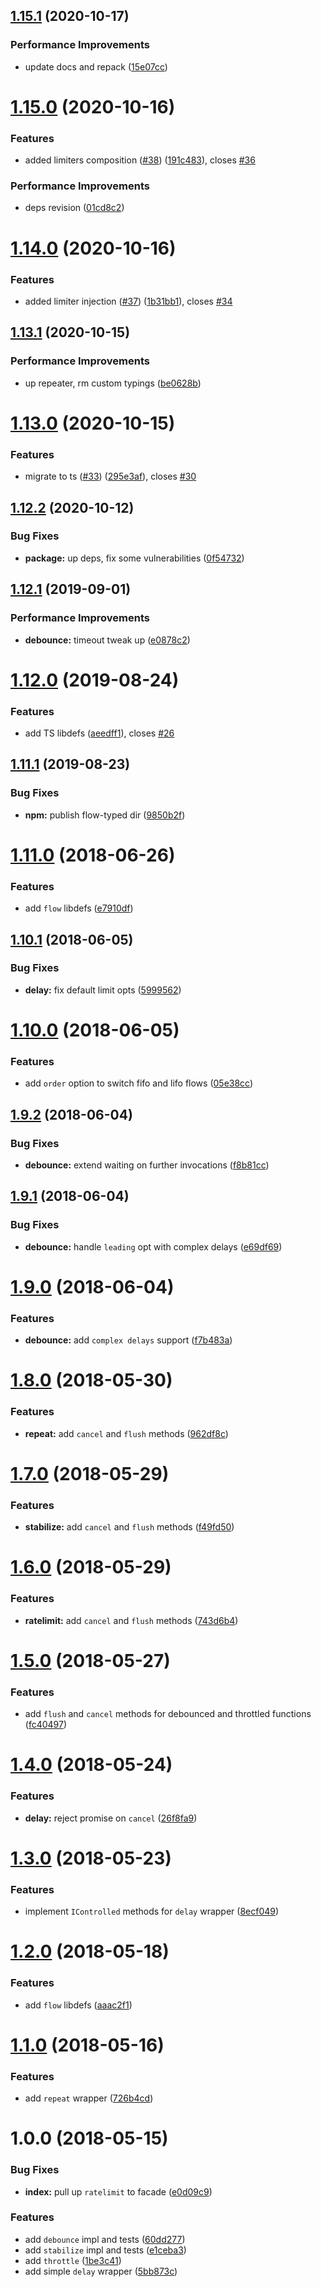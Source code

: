 ## [1.15.1](https://github.com/antongolub/push-it-to-the-limit/compare/v1.15.0...v1.15.1) (2020-10-17)


### Performance Improvements

* update docs and repack ([15e07cc](https://github.com/antongolub/push-it-to-the-limit/commit/15e07cc505822838d93f89b3a66bb3155bdbca94))

# [1.15.0](https://github.com/antongolub/push-it-to-the-limit/compare/v1.14.0...v1.15.0) (2020-10-16)


### Features

* added limiters composition ([#38](https://github.com/antongolub/push-it-to-the-limit/issues/38)) ([191c483](https://github.com/antongolub/push-it-to-the-limit/commit/191c4833e6a045d02756704123a42e775b91d8cf)), closes [#36](https://github.com/antongolub/push-it-to-the-limit/issues/36)


### Performance Improvements

* deps revision ([01cd8c2](https://github.com/antongolub/push-it-to-the-limit/commit/01cd8c28351ba62af373bebb5023f6449a015d5a))

# [1.14.0](https://github.com/antongolub/push-it-to-the-limit/compare/v1.13.1...v1.14.0) (2020-10-16)


### Features

* added limiter injection ([#37](https://github.com/antongolub/push-it-to-the-limit/issues/37)) ([1b31bb1](https://github.com/antongolub/push-it-to-the-limit/commit/1b31bb10ffa627fd161036ca25962a32a187eb43)), closes [#34](https://github.com/antongolub/push-it-to-the-limit/issues/34)

## [1.13.1](https://github.com/antongolub/push-it-to-the-limit/compare/v1.13.0...v1.13.1) (2020-10-15)


### Performance Improvements

* up repeater, rm custom typings ([be0628b](https://github.com/antongolub/push-it-to-the-limit/commit/be0628b4252f7a259a555f4c66eaa8276a798b6e))

# [1.13.0](https://github.com/antongolub/push-it-to-the-limit/compare/v1.12.2...v1.13.0) (2020-10-15)


### Features

* migrate to ts ([#33](https://github.com/antongolub/push-it-to-the-limit/issues/33)) ([295e3af](https://github.com/antongolub/push-it-to-the-limit/commit/295e3af3d2bb4748481b21a3fc321649a8f57eff)), closes [#30](https://github.com/antongolub/push-it-to-the-limit/issues/30)

## [1.12.2](https://github.com/antongolub/push-it-to-the-limit/compare/v1.12.1...v1.12.2) (2020-10-12)


### Bug Fixes

* **package:** up deps, fix some vulnerabilities ([0f54732](https://github.com/antongolub/push-it-to-the-limit/commit/0f54732663f0a45e98a93a237b3bc73547579773))

## [1.12.1](https://github.com/antongolub/push-it-to-the-limit/compare/v1.12.0...v1.12.1) (2019-09-01)


### Performance Improvements

* **debounce:**  timeout tweak up ([e0878c2](https://github.com/antongolub/push-it-to-the-limit/commit/e0878c2))

# [1.12.0](https://github.com/antongolub/push-it-to-the-limit/compare/v1.11.1...v1.12.0) (2019-08-24)


### Features

* add TS libdefs ([aeedff1](https://github.com/antongolub/push-it-to-the-limit/commit/aeedff1)), closes [#26](https://github.com/antongolub/push-it-to-the-limit/issues/26)

## [1.11.1](https://github.com/antongolub/push-it-to-the-limit/compare/v1.11.0...v1.11.1) (2019-08-23)


### Bug Fixes

* **npm:** publish flow-typed dir ([9850b2f](https://github.com/antongolub/push-it-to-the-limit/commit/9850b2f))

# [1.11.0](https://github.com/antongolub/push-it-to-the-limit/compare/v1.10.1...v1.11.0) (2018-06-26)


### Features

* add `flow` libdefs ([e7910df](https://github.com/antongolub/push-it-to-the-limit/commit/e7910df))

<a name="1.10.1"></a>
## [1.10.1](https://github.com/antongolub/push-it-to-the-limit/compare/v1.10.0...v1.10.1) (2018-06-05)


### Bug Fixes

* **delay:** fix default limit opts ([5999562](https://github.com/antongolub/push-it-to-the-limit/commit/5999562))

<a name="1.10.0"></a>
# [1.10.0](https://github.com/antongolub/push-it-to-the-limit/compare/v1.9.2...v1.10.0) (2018-06-05)


### Features

* add `order` option to switch fifo and lifo flows ([05e38cc](https://github.com/antongolub/push-it-to-the-limit/commit/05e38cc))

<a name="1.9.2"></a>
## [1.9.2](https://github.com/antongolub/push-it-to-the-limit/compare/v1.9.1...v1.9.2) (2018-06-04)


### Bug Fixes

* **debounce:** extend waiting on further invocations ([f8b81cc](https://github.com/antongolub/push-it-to-the-limit/commit/f8b81cc))

<a name="1.9.1"></a>
## [1.9.1](https://github.com/antongolub/push-it-to-the-limit/compare/v1.9.0...v1.9.1) (2018-06-04)


### Bug Fixes

* **debounce:** handle `leading` opt with complex delays ([e69df69](https://github.com/antongolub/push-it-to-the-limit/commit/e69df69))

<a name="1.9.0"></a>
# [1.9.0](https://github.com/antongolub/push-it-to-the-limit/compare/v1.8.0...v1.9.0) (2018-06-04)


### Features

* **debounce:** add `complex delays` support ([f7b483a](https://github.com/antongolub/push-it-to-the-limit/commit/f7b483a))

<a name="1.8.0"></a>
# [1.8.0](https://github.com/antongolub/push-it-to-the-limit/compare/v1.7.0...v1.8.0) (2018-05-30)


### Features

* **repeat:** add `cancel` and `flush` methods ([962df8c](https://github.com/antongolub/push-it-to-the-limit/commit/962df8c))

<a name="1.7.0"></a>
# [1.7.0](https://github.com/antongolub/push-it-to-the-limit/compare/v1.6.0...v1.7.0) (2018-05-29)


### Features

* **stabilize:** add `cancel` and `flush` methods ([f49fd50](https://github.com/antongolub/push-it-to-the-limit/commit/f49fd50))

<a name="1.6.0"></a>
# [1.6.0](https://github.com/antongolub/push-it-to-the-limit/compare/v1.5.0...v1.6.0) (2018-05-29)


### Features

* **ratelimit:** add `cancel` and `flush` methods ([743d6b4](https://github.com/antongolub/push-it-to-the-limit/commit/743d6b4))

<a name="1.5.0"></a>
# [1.5.0](https://github.com/antongolub/push-it-to-the-limit/compare/v1.4.0...v1.5.0) (2018-05-27)


### Features

* add `flush` and `cancel` methods for debounced and throttled functions ([fc40497](https://github.com/antongolub/push-it-to-the-limit/commit/fc40497))

<a name="1.4.0"></a>
# [1.4.0](https://github.com/antongolub/push-it-to-the-limit/compare/v1.3.0...v1.4.0) (2018-05-24)


### Features

* **delay:** reject promise on `cancel` ([26f8fa9](https://github.com/antongolub/push-it-to-the-limit/commit/26f8fa9))

<a name="1.3.0"></a>
# [1.3.0](https://github.com/antongolub/push-it-to-the-limit/compare/v1.2.0...v1.3.0) (2018-05-23)


### Features

* implement `IControlled` methods for `delay` wrapper ([8ecf049](https://github.com/antongolub/push-it-to-the-limit/commit/8ecf049))

<a name="1.2.0"></a>
# [1.2.0](https://github.com/antongolub/push-it-to-the-limit/compare/v1.1.0...v1.2.0) (2018-05-18)


### Features

* add `flow` libdefs ([aaac2f1](https://github.com/antongolub/push-it-to-the-limit/commit/aaac2f1))

<a name="1.1.0"></a>
# [1.1.0](https://github.com/antongolub/push-it-to-the-limit/compare/v1.0.0...v1.1.0) (2018-05-16)


### Features

* add `repeat` wrapper ([726b4cd](https://github.com/antongolub/push-it-to-the-limit/commit/726b4cd))

<a name="1.0.0"></a>
# 1.0.0 (2018-05-15)


### Bug Fixes

* **index:** pull up `ratelimit` to facade ([e0d09c9](https://github.com/antongolub/push-it-to-the-limit/commit/e0d09c9))


### Features

* add `debounce` impl and tests ([60dd277](https://github.com/antongolub/push-it-to-the-limit/commit/60dd277))
* add `stabilize` impl and tests ([e1ceba3](https://github.com/antongolub/push-it-to-the-limit/commit/e1ceba3))
* add `throttle` ([1be3c41](https://github.com/antongolub/push-it-to-the-limit/commit/1be3c41))
* add simple `delay` wrapper ([5bb873c](https://github.com/antongolub/push-it-to-the-limit/commit/5bb873c))
